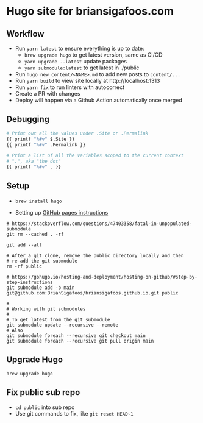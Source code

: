 # Hugo site for briansigafoos.com

## Workflow

- Run `yarn latest` to ensure everything is up to date:
  - `brew upgrade hugo` to get latest version, same as CI/CD
  - `yarn upgrade --latest` update packages
  - `yarn submodule:latest` to get latest in ./public
- Run `hugo new content/<NAME>.md` to add new posts to `content/...`
- Run `yarn build` to view site locally at http://localhost:1313
- Run `yarn fix` to run linters with autocorrect
- Create a PR with changes
- Deploy will happen via a Github Action automatically once merged

## Debugging

```bash
# Print out all the values under .Site or .Permalink
{{ printf "%#v" $.Site }}
{{ printf "%#v" .Permalink }}

# Print a list of all the variables scoped to the current context
# ".", aka "the dot"
{{ printf "%#v" . }}
```

## Setup

- `brew install hugo`

- Setting up [GitHub pages instructions](https://gohugo.io/hosting-and-deployment/hosting-on-github/#readout)

```shell
# https://stackoverflow.com/questions/47403358/fatal-in-unpopulated-submodule
git rm --cached . -rf

git add --all

# After a git clone, remove the public directory locally and then
# re-add the git submodule
rm -rf public

# https://gohugo.io/hosting-and-deployment/hosting-on-github/#step-by-step-instructions
git submodule add -b main git@github.com:BrianSigafoos/briansigafoos.github.io.git public

#
# Working with git submodules
#
# To get latest from the git submodule
git submodule update --recursive --remote
# Also
git submodule foreach --recursive git checkout main
git submodule foreach --recursive git pull origin main
```

## Upgrade Hugo

```shell
brew upgrade hugo
```

## Fix public sub repo

- `cd public` into sub repo
- Use git commands to fix, like `git reset HEAD~1`
